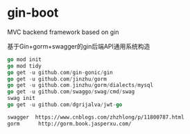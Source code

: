# gin-boot
MVC backend framework based on gin

基于Gin+gorm+swagger的gin后端API通用系统构造

```go
go mod init
go mod tidy
go get -u github.com/gin-gonic/gin
go get -u github.com/jinzhu/gorm
go get -u github.com.jinzhu/gorm/dialects/mysql
go get -u github.com/swaggo/swag/cmd/swag
swag init 
go get -u github.com/dgrijalva/jwt-go
```

```sh
swagger  https://www.cnblogs.com/zhzhlong/p/11800787.html
gorm  	  http://gorm.book.jasperxu.com/

```

